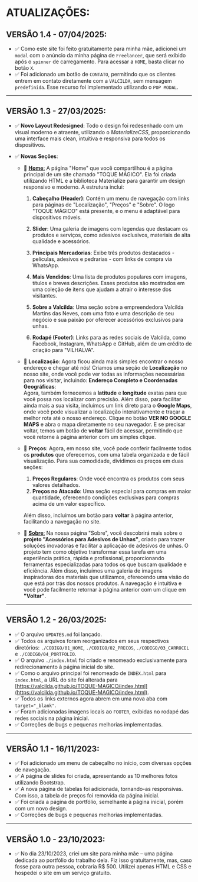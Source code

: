 # ATUALIZAÇÕES:
## VERSÃO 1.4 - 07/04/2025:
* ✅ Como este site foi feito gratuitamente para minha mãe, adicionei um `modal` com o anúncio da minha página de `Freelancer`, que será exibido após o `spinner` de carregamento. Para acessar a `HOME`, basta clicar no botão `X`.
* ✅ Foi adicionado um botão de `CONTATO`, permitindo que os clientes entrem em contato diretamente com a `VALCILDA`, sem mensagem `predefinida`. Esse recurso foi implementado utilizando o `POP MODAL`.
---

## VERSÃO 1.3 - 27/03/2025:
* ✅ **Novo Layout Redesigned**: Todo o design foi redesenhado com um visual moderno e atraente, utilizando o *MaterializeCSS*, proporcionando uma interface mais clean, intuitiva e responsiva para todos os dispositivos.

* ✅ **Novas Seções**:
    * 🔸 [**Home**:](https://github.com/VILHALVA/SITE-DE-MATERIALIZECSS) A página "Home" que você compartilhou é a página principal de um site chamado "TOQUE MÁGICO". Ela foi criada utilizando HTML e a biblioteca Materialize para garantir um design responsivo e moderno. A estrutura inclui:

        1. **Cabeçalho (Header)**: Contém um menu de navegação com links para páginas de "Localização", "Preços" e "Sobre". O logo "TOQUE MÁGICO" está presente, e o menu é adaptável para dispositivos móveis.

        2. **Slider**: Uma galeria de imagens com legendas que destacam os produtos e serviços, como adesivos exclusivos, materiais de alta qualidade e acessórios.

        3. **Principais Mercadorias**: Exibe três produtos destacados - películas, adesivos e pedrarias - com links de compra via WhatsApp.

        4. **Mais Vendidos**: Uma lista de produtos populares com imagens, títulos e breves descrições. Esses produtos são mostrados em uma coleção de itens que ajudam a atrair o interesse dos visitantes.

        5. **Sobre a Valcilda**: Uma seção sobre a empreendedora Valcilda Martins das Neves, com uma foto e uma descrição de seu negócio e sua paixão por oferecer acessórios exclusivos para unhas.

        6. **Rodapé (Footer)**: Links para as redes sociais de Valcilda, como Facebook, Instagram, WhatsApp e GitHub, além de um crédito de criação para "VILHALVA".

    * 🔸 **Localização**: Agora ficou ainda mais simples encontrar o nosso endereço e chegar até nós! Criamos uma seção de **Localização** no nosso site, onde você pode ver todas as informações necessárias para nos visitar, incluindo: **Endereço Completo e Coordenadas Geográficas**:  
    Agora, também fornecemos a **latitude** e **longitude** exatas para que você possa nos localizar com precisão. Além disso, para facilitar ainda mais a sua visita, incluímos um link direto para o **Google Maps**, onde você pode visualizar a localização interativamente e traçar a melhor rota até o nosso endereço. Clique no botão **VER NO GOOGLE MAPS** e abra o mapa diretamente no seu navegador. E se precisar voltar, temos um botão de **voltar** fácil de acessar, permitindo que você retorne à página anterior com um simples clique.
    * 🔸 **Preços**: Agora, em nosso site, você pode conferir facilmente todos os **produtos** que oferecemos, com uma tabela organizada e de fácil visualização. Para sua comodidade, dividimos os preços em duas seções:

        1. **Preços Regulares**: Onde você encontra os produtos com seus valores detalhados.
        2. **Preços no Atacado**: Uma seção especial para compras em maior quantidade, oferecendo condições exclusivas para compras acima de um valor específico.

        Além disso, incluímos um botão para **voltar** à página anterior, facilitando a navegação no site.

    * 🔸 [**Sobre**:](https://github.com/VILHALVA/COLLAGE-ARTISTICA) Na nossa página "Sobre", você descobrirá mais sobre o **projeto "Acessórios para Adesivos de Unhas"**, criado para trazer soluções inovadoras e facilitar a aplicação de adesivos de unhas. O projeto tem como objetivo transformar essa tarefa em uma experiência prática, rápida e profissional, proporcionando ferramentas especializadas para todos os que buscam qualidade e eficiência. Além disso, incluímos uma galeria de imagens inspiradoras dos materiais que utilizamos, oferecendo uma visão do que está por trás dos nossos produtos. A navegação é intuitiva e você pode facilmente retornar à página anterior com um clique em **"Voltar"**.
---

## VERSÃO 1.2 - 26/03/2025:
* ✅ O arquivo `UPDATES.md` foi lançado.  
* ✅ Todos os arquivos foram reorganizados em seus respectivos diretórios: `./CODIGO/01_HOME`, `./CODIGO/02_PRECOS`, `./CODIGO/03_CARROCEL` e `./CODIGO/04_PORTFOLIO`.  
* ✅ O arquivo `./index.html` foi criado e renomeado exclusivamente para redirecionamento à página inicial do site.  
* ✅ Como o arquivo principal foi renomeado de `INDEX.html` para `index.html`, a URL do site foi alterada para [https://valcilda.github.io/TOQUE-MAGICO/index.html](https://valcilda.github.io/TOQUE-MAGICO/index.html).  
* ✅ Todos os links externos agora abrem em uma nova aba com `target="_blank"`.
* ✅ Foram adicionadas imagens locais ao `FOOTER`, exibidas no rodapé das redes sociais na página inicial. 
* ✅ Correções de bugs e pequenas melhorias implementadas.  
---

## VERSÃO 1.1 - 16/11/2023:
* ✅ Foi adicionado um menu de cabeçalho no início, com diversas opções de navegação.  
* ✅ A página de slides foi criada, apresentando as 10 melhores fotos utilizando Bootstrap.  
* ✅ A nova página de tabelas foi adicionada, tornando-as responsivas. Com isso, a tabela de preços foi removida da página inicial.  
* ✅ Foi criada a página de portfólio, semelhante à página inicial, porém com um novo design.  
* ✅ Correções de bugs e pequenas melhorias implementadas.  
---

## VERSÃO 1.0 - 23/10/2023:
* ✅ No dia 23/10/2023, criei um site para minha mãe – uma página dedicada ao portfólio do trabalho dela. Fiz isso gratuitamente, mas, caso fosse para outra pessoa, cobraria R$ 500. Utilizei apenas HTML e CSS e hospedei o site em um serviço gratuito.
